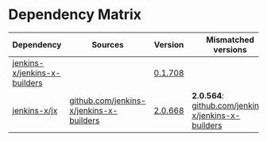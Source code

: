 # Dependency Matrix

Dependency | Sources | Version | Mismatched versions
---------- | ------- | ------- | -------------------
[jenkins-x/jenkins-x-builders](https://github.com/jenkins-x/jenkins-x-builders.git) |  | [0.1.708]() | 
[jenkins-x/jx](https://github.com/jenkins-x/jx.git) | [github.com/jenkins-x/jenkins-x-builders](https://github.com/jenkins-x/jenkins-x-builders) | [2.0.668](https://github.com/jenkins-x/jx/releases/tag/v2.0.668) | **2.0.564**: [github.com/jenkins-x/jenkins-x-builders](https://github.com/jenkins-x/jenkins-x-builders)
